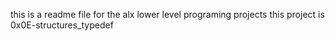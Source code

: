 this is a readme file for the alx lower level programing projects
this project is 0x0E-structures_typedef
